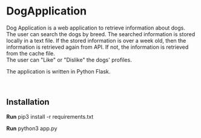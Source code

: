 # DogApplication
<p> Dog Application is a web application to retrieve information about dogs. <br />
The user can search the dogs by breed. The searched information is stored locally in a text file. If the stored information is over a week old, then the information is retrieved again from API. If not, the information is retrieved from the cache file.<br />
The user can "Like" or "Dislike" the dogs' profiles. </p>
<p> The application is written in Python Flask. </p>
<br />

<h2>Installation</h2>
<p><b>Run</b> pip3 install -r requirements.txt</p>
<p><b>Run</b> python3 app.py</p>